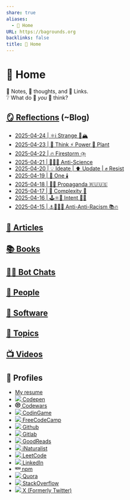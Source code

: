 ```yaml
---
share: true
aliases:
  - 🏡 Home
URL: https://bagrounds.org
backlinks: false
title: 🏡 Home
---
```

# 🏡 Home  
📑 Notes, 💭 thoughts, and 🔗 Links.  
❔ What do 🫵 _you_ 🤔 think?  
  
## [🪞 Reflections](./reflections/index.md) (~Blog)  
- [2025-04-24 | ⚛️ℹ️ Strange 🧘🏔️](./reflections/2025-04-24.md)  
- [2025-04-23 | 💭 Think ⚡ Power 🌱 Plant](./reflections/2025-04-23.md)  
- [2025-04-22 | 🔥 Firestorm ⛈️](./reflections/2025-04-22.md)  
- [2025-04-21 | 🚫🥼🫠 Anti-Science](./reflections/2025-04-21.md)  
- [2025-04-20 | 💡 Ideate | ⬆️ Update | ✊ Resist](./reflections/2025-04-20.md)  
- [2025-04-19 | 🥳 One 🕯️](./reflections/2025-04-19.md)  
- [2025-04-18 | 🤥📣 Propaganda 🇷🇺🇺🇸](./reflections/2025-04-18.md)  
- [2025-04-17 | 🦋 Complexity 🧶](./reflections/2025-04-17.md)  
- [2025-04-16 | 🕹️⚛️🛜 Intent 🦊👀](./reflections/2025-04-16.md)  
- [2025-04-15 | ⚓🚫✊🏿 Anti-Anti-Racism 📚🔥](./reflections/2025-04-15.md)  
  
  
## [📄  Articles](./articles/index.md)  
  
## [📚 Books](./books/index.md)  
  
## [🤖💬 Bot Chats](./bot-chats/index.md)  
  
## [👥 People](./people/index.md)  
  
## [💾 Software](./software/index.md)  
  
## [🌌 Topics](./topics/index.md)  
  
## [📺 Videos](./videos/index.md)  
  
## 🔗 Profiles  
- [My resume](./topics/my-resume.md)  
- <a href="http://codepen.io/bagrounds"><img style="height:1em; margin:0;" src="https://simpleicons.org/icons/codepen.svg"/> Codepen</a>  
- <a href="http://www.codewars.com/users/bagrounds"><img style="height:1em; margin:0;" src="https://raw.githubusercontent.com/bagrounds/icons/master/codewars.svg"/> Codewars</a>  
- <a href="https://www.codingame.com/profile/0d172b10ecb72b81c2bb2646e8be9d8a8930706"><img style="height:1em; margin:0;" src="https://simpleicons.org/icons/codingame.svg"/> CodinGame</a>  
- <a href="http://freecodecamp.com/bagrounds"><img style="height:1em; margin:0;" src="https://simpleicons.org/icons/freecodecamp.svg"/> FreeCodeCamp</a>  
- <a href="https://github.com/bagrounds"><img style="height:1em; margin:0;" src="https://simpleicons.org/icons/github.svg"/> Github</a>  
- <a href="http://gitlab.com/bagrounds"><img style="height:1em; margin:0;" src="https://simpleicons.org/icons/gitlab.svg"/> Gitlab</a>  
- <a href="http://goodreads.com/bagrounds"><img style="height:1em; margin:0;" src="https://simpleicons.org/icons/goodreads.svg"/> GoodReads</a>  
- <a href="https://www.inaturalist.org/people/8822063"><img style="height:1em; margin:0;" src="https://static.inaturalist.org/wiki_page_attachments/3154-original.png"/> iNaturalist</a>  
- <a href="https://leetcode.com/u/bagrounds"><img style="height:1em; margin:0;" src="https://simpleicons.org/icons/leetcode.svg"/> LeetCode</a>  
- <a href="https://linkedin.com/in/bagrounds"><img style="height:1em; margin:0;" src="https://simpleicons.org/icons/linkedin.svg"/> LinkedIn</a>  
- <a href="http://www.npmjs.com/~bagrounds"><img style="height:1em; margin:0;" src="https://raw.githubusercontent.com/bagrounds/icons/master/npm.svg"/> npm</a>  
- <a href="https://www.quora.com/profile/Bryan-Grounds"><img style="height:1em; margin:0;" src="https://simpleicons.org/icons/quora.svg"/> Quora</a>  
- <a href="http://stackoverflow.com/users/2081363/bagrounds"><img style="height:1em; margin:0;" src="https://simpleicons.org/icons/stackoverflow.svg"/> StackOverflow</a>  
- <a href="https://twitter.com/bagrounds"><img style="height:1em; margin:0;" src="https://simpleicons.org/icons/x.svg"/> X (Formerly Twitter)</a>  
